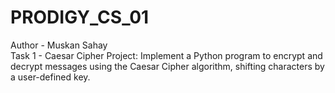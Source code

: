 # PRODIGY_CS_01
Author - Muskan Sahay
<br>
Task 1 - Caesar Cipher Project: Implement a Python program to encrypt and decrypt messages using the Caesar Cipher algorithm, shifting characters by a user-defined key.
